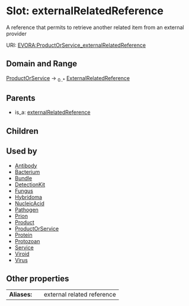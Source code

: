 
# Slot: externalRelatedReference

A reference that permits to retrieve another related item from an external provider

URI: [EVORA:ProductOrService_externalRelatedReference](https://evora-project.eu/ProductOrService_externalRelatedReference)


## Domain and Range

[ProductOrService](ProductOrService.md) &#8594;  <sub>0..\*</sub> [ExternalRelatedReference](ExternalRelatedReference.md)

## Parents

 *  is_a: [externalRelatedReference](externalRelatedReference.md)

## Children


## Used by

 * [Antibody](Antibody.md)
 * [Bacterium](Bacterium.md)
 * [Bundle](Bundle.md)
 * [DetectionKit](DetectionKit.md)
 * [Fungus](Fungus.md)
 * [Hybridoma](Hybridoma.md)
 * [NucleicAcid](NucleicAcid.md)
 * [Pathogen](Pathogen.md)
 * [Prion](Prion.md)
 * [Product](Product.md)
 * [ProductOrService](ProductOrService.md)
 * [Protein](Protein.md)
 * [Protozoan](Protozoan.md)
 * [Service](Service.md)
 * [Viroid](Viroid.md)
 * [Virus](Virus.md)

## Other properties

|  |  |  |
| --- | --- | --- |
| **Aliases:** | | external related reference |